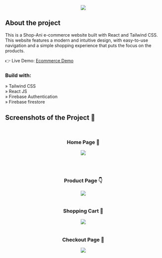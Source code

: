 <div align='center'><img src='https://i.ibb.co/YpwqtFd/logo-2.png'/></div>

<h2>About the project</h2>

<p>This is a Shop-Ani e-commerce website built with React and Tailwind CSS. This
website features a modern and intuitive design, with easy-to-use navigation and a
simple shopping experience that puts the focus on the products.</p>

👉 Live Demo: <a href='https://shop-ani.vercel.app/'>Ecommerce Demo</a>

<h3>Build with:</h3>

» Tailwind CSS <br>
» React JS <br>
» Firebase Authentication <br>
» Firebase firestore <br>

<h2>Screenshots of the Project 📸</h2>
<br>
<h3 align='center'>Home Page 🏡</h3>

<div align='center'>
<img src='https://i.ibb.co/gwbFxpG/shop-ani-vercel-app.png'/>
</div>

<br><br>
<h3 align='center'>Product Page 👇</h3>

<div align='center'>
<img src='https://i.ibb.co/94xSSZy/shop-ani-vercel-app-1.png'/>

<br>
<br>
<h3 align='center'>Shopping Cart 🛒</h3>

<div align='center'>
<img src='https://i.ibb.co/1nsM5j5/shop-ani-vercel-app-2.png'/>

<br>
<br>
<h3 align='center'>Checkout Page 🎁</h3>

<div align='center'>
<img src='https://i.ibb.co/345yfG3/shop-ani-vercel-app-3.png'/>
</div>
